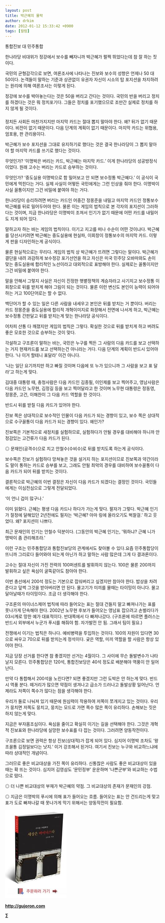 ```yaml
---
layout: post
title: 박근혜의 몰락
author: drkim
date: 2012-01-12 15:33:42 +0900
tags: [컬럼]
---
```

통합진보 대 민주통합 

한나라당 비대위가 정강에서 보수를 빼자니까 박근혜가 펄쩍 뛰었다는데 참 잘 하는 짓이다. 

국민의 균형감각으로 보면, 여론조사에 나타나는 진보와 보수의 성향은 언제나 50 대 50이다. 논객들이 말하는 기준과 상관없이 유권자 자신이 시소의 탑 포지션을 차지하려는 원리에 의해 여론조사는 이렇게 된다. 

정강에 보수를 박아놓는다는 것은 50을 버리고 간다는 것이다. 국민의 반을 버리고 정치를 하겠다는 것은 뭐 정치포기다. 그들은 정치를 포기했으므로 조만간 실제로 정치를 하지 않게 될 것이다. 



###

정치든 사회든 마찬가지지만 마지막 카드는 절대 뽑지 말아야 한다. 왜? 뒤가 없기 때문이다. 비전이 없기 때문이다. 다음 단계의 계획이 없기 때문이다. 마지막 카드는 위협용, 엄포용, 판 관리용이다. 

박근혜가 보수 포지션을 그대로 유지하기로 했다는 것은 결국 한나라당이 그 뽑지 말아야 할 마지막 카드를 쓰기로 했다는 것이다. 

무엇인가? ‘이명박은 버리는 카드, 박근혜는 마지막 카드.’ 이게 한나라당의 성공방정식이었다. 원래 고수는 버리는 카드로 승부하는 것이다. 

무엇인가? ‘중도실용 이명박으로 함 밀어보고 안 되면 보수정통 박근혜다.’ 이 공식이 국민에게 먹힌다는 거다. 실제 사실이 어떻든 국민에게는 그런 인상을 줘야 한다. 이명박이 사실 꼴통이지만 그건 비밀에 붙여야 하는 거다. 

한나라당이 승리하려면 버리는 카드인 어중간 정몽준을 내밀고 마지막 카드인 정통보수 박근혜를 뒤로 밀어두어야 한다. 물론 이는 게임의 법칙으로 본 각자의 포지션이 그러하다는 것이며, 지금 한나라당은 이명박이 조져서 인기가 없기 때문에 어떤 카드를 내밀어도 지게 되어 있다. 

말하고자 하는 바는 게임의 법칙이다. 이기고 지고를 떠나 수순이 어떤 것이냐다. 박근혜를 당선시키려면 박근혜는 중도실용에 현실파, 이회창이 정통보수의 마지막 카드. 이렇게 판을 디자인하는게 공식이다. 

물론 현실적으로는 무리다. 게임의 법칙 상 박근혜가 뜨려면 그렇다는 말이다. 박근혜가 결단을 내려 과감하게 보수정강 포기선언을 하고 자신은 미국 민주당 오바마와도 손이 맞는 중도실용에 합리적인 노선이라고 대외적으로 표방해야 한다. 실제로는 꼴통이지만 그건 비밀에 붙여야 한다. 

말을 안해서 그렇지 사실은 자신이 진정한 햇볕정책의 계승자라고 사기치고 보수정통 이회창으로 뒤를 받치게 해야 그림이 되는 것이다. 물론 이런 변신도 본인이 능력이 되어야 하는 거고 100단어로는 할 수 없다. 

백단어가 할 수 있는 일은 다른 사람을 내세우고 본인은 뒤를 받치는 거 뿐이다. 버리는 카드 정몽준을 중도실용에 합리적 개혁이미지로 화장해서 전면에 나서게 하고, 박근혜는 보수정통 간판달고 뒤를 받치는게 맞는 한나라당 공식이다. 

어차피 산통 다 깨졌지만 게임의 법칙은 그렇다. 확실한 것으로 뒤를 받치게 하고 버려도 좋은 모호한 것으로 승부하는 것이 맞다. 

각설하고 구조론이 말하는 바는, 국민은 누구를 찍든 그 사람의 다음 카드를 보고 선택하는 거지 현재카드를 보고 선택하는건 아니라는 거다. 다음 단계의 계획이 반드시 있어야 한다. ‘나 이거 할테니 표달라’ 이건 아니다. 

‘나는 일단 요기까지만 하고 빠질 것이며 다음에 또 누가 있으니까 그 사람을 보고 표 달라’고 하는게 맞다. 

김대중 대통령 때, 충청사람은 다음 카드인 김종필, 이인제를 보고 찍어주고, 영남사람은 다음 카드인 노무현, 김정길 등을 보고 찍어달라고 한 것이며 노무현 대통령은 정동영, 정몽준, 고건, 이해찬이 그 다음 카드 역할을 한 것이다. 

반드시 뒤를 받칠 다음 카드가 있어야 한다. 

진보 쪽은 상대적으로 보수적인 인물이 다음 카드가 되는 경향이 있고, 보수 쪽은 상대적으로 수구꼴통이 다음 카드가 되는 경향이 있다. 왜인가? 

진보쪽은 기본적으로 새정치를 실험하므로, 실험하다가 안될 경우를 대비해야 하니까 안정감있는 고건류가 다음 카드가 된다. 

◎ 문재인(공격수)으로 치고 안철수(수비수)로 뒤를 받치도록 하는게 공식이다. 

보수쪽은 진보가 실험하다 망쳐놓은 것을 설거지 하는 포지션이므로 진보쪽과 약간이라도 말이 통하는 카드로 승부를 보고, 그래도 안될 최악의 경우를 대비하여 보수꼴통이 다음 카드가 되어 뒤를 받치는 것이다. 

결론적으로 박근혜의 이번 결정은 자신이 다음 카드가 되겠다는 결정인 것이다. 국민들에게는 이심전심으로 그렇게 전달되었다. 

‘이 언니 겁이 많구나.’ 

이미 읽혔다. 근혜는 평생 다음 카드나 하다가 가는게 맞다. 팔자가 그렇다. 박근혜 인기가 절정에 달해있던 2년전에도 필자는 ‘박근혜? 아마 링에 올라오기도 벅찰걸.’ 하고 웃었다. 왜? 포지션이 나쁘다. 

최근 문재인의 인기는 안철수 덕분이다. 
  (그동안의 박근혜 인기는, '뭐하냐? 근혜 니가 명박이 좀 관리해조라.' 




이런 구조는 민주통합당과 통합진보당의 관계에서도 찾아볼 수 있다.요즘 민주통합당이 뜨니까 그리로다 들어와야 되는게 아닌가 하고 말하는 사람 많은데 그게 다 결과론이다. 



고수는 절대 자신이 가진 전력의 100퍼센트를 발휘하지 않는다. 100은 물론 200까지 발휘하고 싶은 욕심이 굴뚝같아도 참아야 한다. 

이번 총선에서 200석 정도는 기본으로 잡숴버리고 싶겠지만 참아야 한다. 밥상을 차려준다고 덮썩 그것을 받아버리면 안 된다. 물고기가 미끼를 물때는 타이밍이 아니다. 물고 달아날때가 타이밍이다. 조금 더 생각해야 한다. 

구조론의 마이너스제어 법칙에 따라 들어오는 표는 절대 건들지 말고 빠져나가는 표를 못나가게 단속해야 한다. 2002년 노무현 후보가 들어오는 영남표 잡으려고 손벌리다가 03시계로 망한 예가 대표적이다. 반대쪽에서 다 빠져나갔다. (구조론에 따르면 플러스는 반드시 외부에서 누군가 푸시를 해줘야 함. 자가발전 안 됨. 그래서 팀이 필요.) 

전쟁에서 이기는 법칙은 하나다. 예비병력을 투입하는 것이다. 100의 자원이 있다면 30으로 싸우고 70으로 뒤를 받치는게 정석이다. 궂은 역할, 미끼 역할을 할 사람은 항상 있어야 한다. 

지금 당장 선거를 한다면 참 좋겠지만 선거는 4월이다. 그 사이에 무슨 돌발변수가 나타날지 모른다. 민주통합당은 120석, 통합진보당은 40석 정도로 배분해야 역풍이 안 일어난다. 

만약 다 통합해서 200석을 노린다면? 되면 좋겠지만 그런 도박은 안 하는게 맞다. 반드시 역풍 분다. 떼거리가 많으면 약점이 생겨나고 급소가 드러나고 돌발상황 일어난다. 언제라도 저쪽이 쪽수가 많다는 점을 생각해야 한다. 



우리가 둘로 나눠져 있기 때문에 원심력이 작용하여 저쪽이 쪼개지고 있는 것이다. 우리가 뭉치면 저쪽도 뭉치고, 뭉치는 모드로 가면 쪽수 많은 쪽이 유리하다. 손해보는 짓은 하지 않는게 맞다. 



지금은 부자몸조심이다. 욕심을 줄이고 확실히 이기는 길을 선택해야 한다. 그것은 개혁적 진보표와 한나라당에 실망한 보수표를 다 잡는 것이다. 그러려면 양동작전이다. 

구조론으로 보면 권력은 항상 진보(상대적)가 잡게 되어 있다. 심지어 이명박 조차도 ‘왕조꼴통 김정일보다는 낫지.’ 이거 강조해서 된거다. 여기서 진보는 누구와 비교하느냐에 따라 상대적인 개념이다. 



그러므로 좋은 비교대상을 가진 쪽이 유리하다. 신통찮은 사람도 좋은 비교대상이 있을 때는 확 뜨는 것이다. 심지어 김영삼도 ‘문민정부’ 운운하며 ‘나쁜군부’와 비교하는 수법으로 떴다. 



◎ 더 나쁜 비교대상의 부재가 박근혜의 약점. 그 비교대상의 존재가 문재인의 강점.

  
◎ 지금은 이명박의 푸시에 의해 표가 들어오는 흐름. 들어오는 표는 안 건드리는게 맞고 표가 도로 빠져나갈 때 못나가게 막기 위해서는 양동작전이 필요함.  








![](/files/attach/images/198/668/222/0.JPG)


  






**http://gujoron.com**  


**∑**